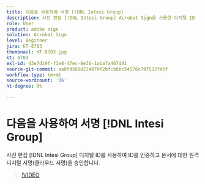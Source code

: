 ```yaml
---
title: 다음을 사용하여 서명 [!DNL Intesi Group]
description: 사진 편집 [!DNL Intesi Group] Acrobat Sign을 사용한 디지털 ID
role: User
product: adobe sign
solution: Acrobat Sign
level: Beginner
jira: KT-8703
thumbnail: KT-8703.jpg
kt: 8703
exl-id: 43e7d19f-f1e8-47ec-8e30-1aba7a467d01
source-git-commit: aa8fd589d214879f2bfcb6bc54576c707532fd6f
workflow-type: tm+mt
source-wordcount: '36'
ht-degree: 0%

---
```


# 다음을 사용하여 서명 [!DNL Intesi Group]

사진 편집 [!DNL Intesi Group] 디지털 ID를 사용하여 ID를 인증하고 문서에 대한 원격 디지털 서명(클라우드 서명)을 승인합니다.

>[!VIDEO](https://video.tv.adobe.com/v/336989?quality=12&learn=on&hidetitle=true)
